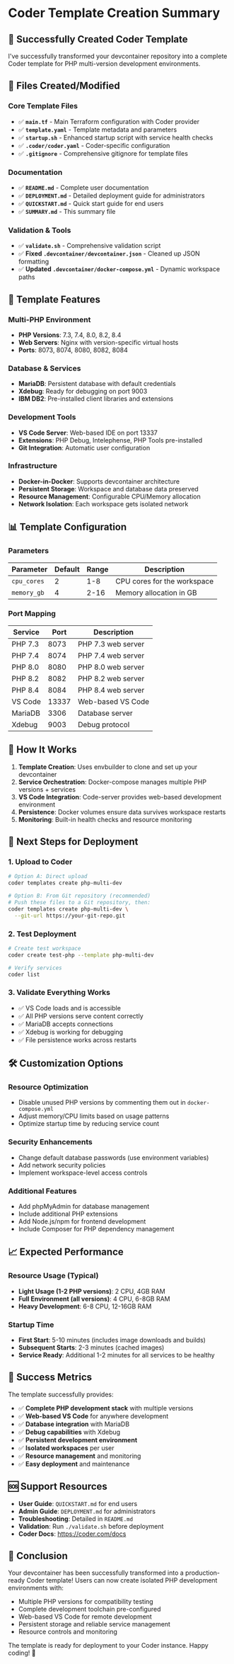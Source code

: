# Coder Template Creation Summary

## 🎉 Successfully Created Coder Template

I've successfully transformed your devcontainer repository into a complete Coder template for PHP multi-version development environments.

## 📁 Files Created/Modified

### Core Template Files
- ✅ **`main.tf`** - Main Terraform configuration with Coder provider
- ✅ **`template.yaml`** - Template metadata and parameters
- ✅ **`startup.sh`** - Enhanced startup script with service health checks
- ✅ **`.coder/coder.yaml`** - Coder-specific configuration
- ✅ **`.gitignore`** - Comprehensive gitignore for template files

### Documentation
- ✅ **`README.md`** - Complete user documentation
- ✅ **`DEPLOYMENT.md`** - Detailed deployment guide for administrators
- ✅ **`QUICKSTART.md`** - Quick start guide for end users
- ✅ **`SUMMARY.md`** - This summary file

### Validation & Tools
- ✅ **`validate.sh`** - Comprehensive validation script
- ✅ **Fixed `.devcontainer/devcontainer.json`** - Cleaned up JSON formatting
- ✅ **Updated `.devcontainer/docker-compose.yml`** - Dynamic workspace paths

## 🚀 Template Features

### Multi-PHP Environment
- **PHP Versions**: 7.3, 7.4, 8.0, 8.2, 8.4
- **Web Servers**: Nginx with version-specific virtual hosts
- **Ports**: 8073, 8074, 8080, 8082, 8084

### Database & Services
- **MariaDB**: Persistent database with default credentials
- **Xdebug**: Ready for debugging on port 9003
- **IBM DB2**: Pre-installed client libraries and extensions

### Development Tools
- **VS Code Server**: Web-based IDE on port 13337
- **Extensions**: PHP Debug, Intelephense, PHP Tools pre-installed
- **Git Integration**: Automatic user configuration

### Infrastructure
- **Docker-in-Docker**: Supports devcontainer architecture
- **Persistent Storage**: Workspace and database data preserved
- **Resource Management**: Configurable CPU/Memory allocation
- **Network Isolation**: Each workspace gets isolated network

## 📊 Template Configuration

### Parameters
| Parameter | Default | Range | Description |
|-----------|---------|-------|-------------|
| `cpu_cores` | 2 | 1-8 | CPU cores for the workspace |
| `memory_gb` | 4 | 2-16 | Memory allocation in GB |

### Port Mapping
| Service | Port | Description |
|---------|------|-------------|
| PHP 7.3 | 8073 | PHP 7.3 web server |
| PHP 7.4 | 8074 | PHP 7.4 web server |
| PHP 8.0 | 8080 | PHP 8.0 web server |
| PHP 8.2 | 8082 | PHP 8.2 web server |
| PHP 8.4 | 8084 | PHP 8.4 web server |
| VS Code | 13337 | Web-based VS Code |
| MariaDB | 3306 | Database server |
| Xdebug | 9003 | Debug protocol |

## 🔧 How It Works

1. **Template Creation**: Uses envbuilder to clone and set up your devcontainer
2. **Service Orchestration**: Docker-compose manages multiple PHP versions + services
3. **VS Code Integration**: Code-server provides web-based development environment
4. **Persistence**: Docker volumes ensure data survives workspace restarts
5. **Monitoring**: Built-in health checks and resource monitoring

## 🎯 Next Steps for Deployment

### 1. Upload to Coder
```bash
# Option A: Direct upload
coder templates create php-multi-dev

# Option B: From Git repository (recommended)
# Push these files to a Git repository, then:
coder templates create php-multi-dev \
  --git-url https://your-git-repo.git
```

### 2. Test Deployment
```bash
# Create test workspace
coder create test-php --template php-multi-dev

# Verify services
coder list
```

### 3. Validate Everything Works
- ✅ VS Code loads and is accessible
- ✅ All PHP versions serve content correctly
- ✅ MariaDB accepts connections
- ✅ Xdebug is working for debugging
- ✅ File persistence works across restarts

## 🛠️ Customization Options

### Resource Optimization
- Disable unused PHP versions by commenting them out in `docker-compose.yml`
- Adjust memory/CPU limits based on usage patterns
- Optimize startup time by reducing service count

### Security Enhancements
- Change default database passwords (use environment variables)
- Add network security policies
- Implement workspace-level access controls

### Additional Features
- Add phpMyAdmin for database management
- Include additional PHP extensions
- Add Node.js/npm for frontend development
- Include Composer for PHP dependency management

## 📈 Expected Performance

### Resource Usage (Typical)
- **Light Usage (1-2 PHP versions)**: 2 CPU, 4GB RAM
- **Full Environment (all versions)**: 4 CPU, 6-8GB RAM
- **Heavy Development**: 6-8 CPU, 12-16GB RAM

### Startup Time
- **First Start**: 5-10 minutes (includes image downloads and builds)
- **Subsequent Starts**: 2-3 minutes (cached images)
- **Service Ready**: Additional 1-2 minutes for all services to be healthy

## 🎊 Success Metrics

The template successfully provides:
- ✅ **Complete PHP development stack** with multiple versions
- ✅ **Web-based VS Code** for anywhere development
- ✅ **Database integration** with MariaDB
- ✅ **Debug capabilities** with Xdebug
- ✅ **Persistent development environment** 
- ✅ **Isolated workspaces** per user
- ✅ **Resource management** and monitoring
- ✅ **Easy deployment** and maintenance

## 🆘 Support Resources

- **User Guide**: `QUICKSTART.md` for end users
- **Admin Guide**: `DEPLOYMENT.md` for administrators  
- **Troubleshooting**: Detailed in `README.md`
- **Validation**: Run `./validate.sh` before deployment
- **Coder Docs**: https://coder.com/docs

## 🏁 Conclusion

Your devcontainer has been successfully transformed into a production-ready Coder template! Users can now create isolated PHP development environments with:

- Multiple PHP versions for compatibility testing
- Complete development toolchain pre-configured
- Web-based VS Code for remote development
- Persistent storage and reliable service management
- Resource controls and monitoring

The template is ready for deployment to your Coder instance. Happy coding! 🚀